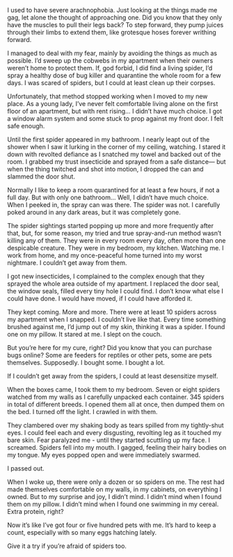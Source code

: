 I used to have severe arachnophobia. Just looking at the things made me gag, let alone the thought of approaching one. Did you know that they only have the muscles to pull their legs back? To step forward, they pump juices through their limbs to extend them, like grotesque hoses forever writhing forward. 

I managed to deal with my fear, mainly by avoiding the things as much as possible. I’d sweep up the cobwebs in my apartment when their owners weren’t home to protect them. If, god forbid, I did find a living spider, I’d spray a healthy dose of bug killer and quarantine the whole room for a few days. I was scared of spiders, but I could at least clean up their corpses.

Unfortunately, that method stopped working when I moved to my new place. As a young lady, I’ve never felt comfortable living alone on the first floor of an apartment, but with rent rising… I didn’t have much choice. I got a window alarm system and some stuck to prop against my front door. I felt safe enough. 

Until the first spider appeared in my bathroom. I nearly leapt out of the shower when I saw it lurking in the corner of my ceiling, watching. I stared it down with revolted defiance as I snatched my towel and backed out of the room. I grabbed my trust insecticide and sprayed from a safe distance— but when the thing twitched and shot into motion, I dropped the can and slammed the door shut.

Normally I like to keep a room quarantined for at least a few hours, if not a full day. But with only one bathroom… Well, I didn’t have much choice. When I peeked in, the spray can was there. The spider was not. I carefully poked around in any dark areas, but it was completely gone.

The spider sightings started popping up more and more frequently after that, but, for some reason, my tried and true spray-and-run method wasn’t killing any of them. They were in every room every day, often more than one despicable creature. They were in my bedroom, my kitchen. Watching me. I work from home, and my once-peaceful home turned into my worst nightmare. I couldn’t get away from them.

I got new insecticides, I complained to the complex enough that they sprayed the whole area outside of my apartment. I replaced the door seal, the window seals, filled every tiny hole I could find. I don’t know what else I could have done. I would have moved, if I could have afforded it.  

They kept coming. More and more. There were at least 10 spiders across my apartment when I snapped. I couldn’t live like that. Every time something brushed against me, I’d jump out of my skin, thinking it was a spider. I found one on my pillow. It stared at me. I slept on the couch. 

But you’re here for my cure, right? Did you know that you can purchase bugs online? Some are feeders for reptiles or other pets, some are pets themselves. Supposedly. I bought some. I bought a lot.

If I couldn’t get away from the spiders, I could at least desensitize myself. 

When the boxes came, I took them to my bedroom. Seven or eight spiders watched from my walls as I carefully unpacked each container. 345 spiders in total of different breeds. I opened them all at once, then dumped them on the bed. I turned off the light. I crawled in with them.

They clambered over my shaking body as tears spilled from my tightly-shut eyes. I could feel each and every disgusting, revolting leg as it touched my bare skin. Fear paralyzed me - until  they started scuttling up my face. I screamed. Spiders fell into my mouth. I gagged, feeling their hairy bodies on my tongue. My eyes popped open and were immediately swarmed.

I passed out.

When I woke up, there were only a dozen or so spiders on me. The rest had made themselves comfortable on my walls, in my cabinets, on everything I owned. But to my surprise and joy, I didn’t mind. I didn’t mind when I found them on my pillow. I didn’t mind when I found one swimming in my cereal. Extra protein, right?

Now it’s like I’ve got four or five hundred pets with me. It’s hard to keep a count, especially with so many eggs hatching lately. 

Give it a try if you’re afraid of spiders too.